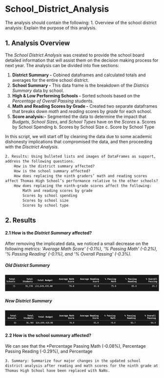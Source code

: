 # School_District_Analysis

The analysis should contain the following:
    1. Overview of the school district analysis: Explain the purpose of this analysis.

## 1. Analysis Overview
The *School District Analysis* was created to provide the school board detailed information that will assist them on the decision making process for next year.  The analysis can be divided into five sections:
  
  1. **District Summary -** Cobined dataframes and calculated totals and averages for the entire school district. 
  2. **School Summary -**  This data frame is the breakdown of the *Districs Summary* data by school. 
  3. **High & Low Performing Schools -** Sorted schools based on the *Percentage of Overall Passing* students. 
  4. **Math and Reading Scores by Grade -** Created two separate dataframes that breaks down *math* and *reading* scores by *grade* for each school. 
  5. **Score analysis:-** Segmented the data to determine the impact that *Budgets*, *School Sizes*, and *School Types* have on the *Scores*
      a. Scores by School Spending 
      b. Scores by School Size
      c. Score by School Type 
  
  In this script, we will start off by cleaning the data due to some academic dishonesty implications that compromised the data, and then proceeding with the *Disctrict Analysis*.  

    2. Results: Using bulleted lists and images of DataFrames as support, address the following questions.
        How is the district summary affected?
        How is the school summary affected?
        How does replacing the ninth graders’ math and reading scores affect Thomas High School’s performance relative to the other schools?
        How does replacing the ninth-grade scores affect the following:
            Math and reading scores by grade
            Scores by school spending
            Scores by school size
            Scores by school type

## 2. Results
  #### 2.1 How is the *District Summary* affected? 
  After removing the implicated data, we noticed a small decrease on the following metrics: *'Average Math Score' (-0.1%), '% Passing Math' (-0.2%), '% Passing Reading' (-0.1%), and '% Overall Passing' (-0.3%).*
##### Old District Summary 
![image](https://github.com/ejyongc/School_District_Analysis/blob/main/Resources/Old%20District%20Analysis.png)
##### New District Summary
![image](https://github.com/ejyongc/School_District_Analysis/blob/main/Resources/New%20District%20Analysis.png)

  #### 2.2 How is the school summary affected?
  We can see that the *Percentage Passing Math (-0.08%), Percentage Passing Reading (-0.29%), and Percentage 

    3. Summary: Summarize four major changes in the updated school district analysis after reading and math scores for the ninth grade at Thomas High School have been replaced with NaNs.
